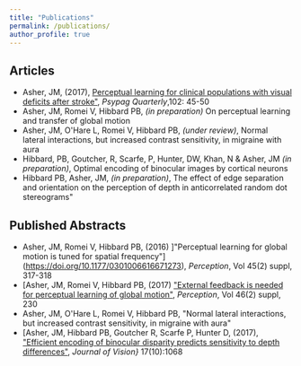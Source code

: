 ```yaml
---
title: "Publications"
permalink: /publications/
author_profile: true
---
```



## Articles

* Asher, JM, (2017), [Perceptual learning for clinical populations with visual deficits after stroke"](http://www.psypag.co.uk/wp-content/uploads/2013/06/PsyPag-102.pdf#page=47), *Psypag Quarterly*,102: 45-50
*  Asher, JM, Romei V, Hibbard PB, *(in preparation)* On perceptual learning and transfer of global motion  
* Asher, JM, O'Hare L, Romei V, Hibbard PB, *(under review)*, Normal lateral interactions, but increased contrast sensitivity, in migraine with aura
* Hibbard, PB, Goutcher, R, Scarfe, P, Hunter, DW, Khan, N & Asher, JM *(in preparation)*, Optimal encoding of binocular images by cortical neurons
* Hibbard PB, Asher, JM, *(in preparation)*, The effect of edge separation and orientation on the perception of depth in anticorrelated random dot stereograms" 


## Published Abstracts

* Asher, JM, Romei V, Hibbard PB, (2016) ]"Perceptual learning for global motion is tuned for spatial frequency"](https://doi.org/10.1177/0301006616671273), *Perception*, Vol 45(2) suppl, 317-318
* [Asher, JM, Romei V, Hibbard PB, (2017) ["External feedback is needed for perceptual learning of global motion"](https://doi.org/10.1177/0301006616674873), *Perception*, Vol 46(2) suppl, 230
* Asher, JM, O'Hare L, Romei V, Hibbard PB, "Normal lateral interactions, but increased contrast sensitivity, in migraine with aura"  
* [Asher, JM,  Hibbard PB, Goutcher R, Scarfe P, Hunter D, (2017), ["Efficient encoding of binocular disparity predicts sensitivity to depth differences"](http://jov.arvojournals.org/article.aspx?articleid=2651940), *Journal of Vision}* 17(10):1068


